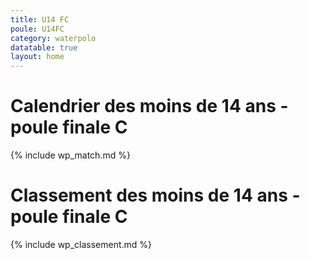 ```yaml
---
title: U14 FC
poule: U14FC
category: waterpolo
datatable: true
layout: home
---
```


# Calendrier des moins de 14 ans - poule finale C

{% include wp_match.md %}

# Classement des moins de 14 ans - poule finale C

{% include wp_classement.md %}